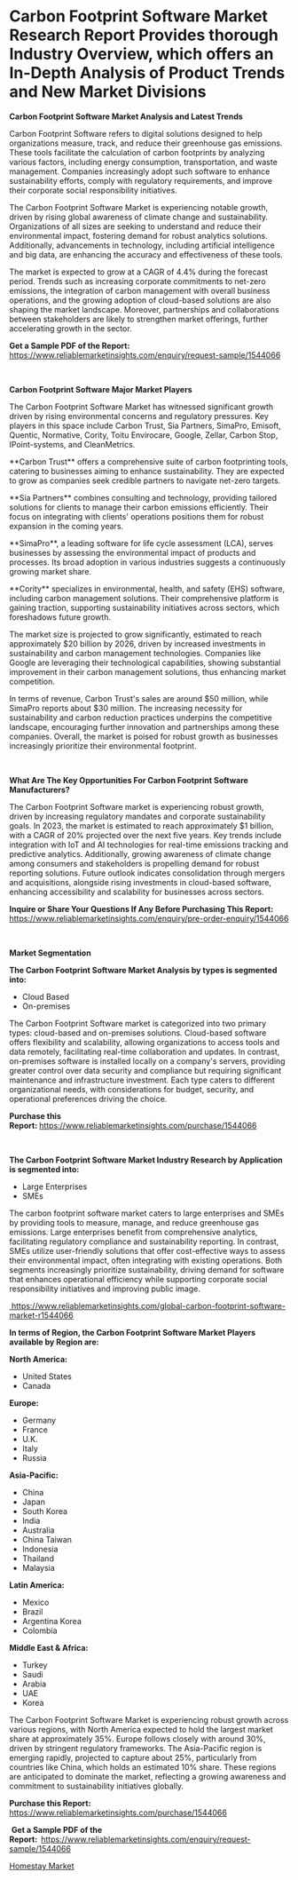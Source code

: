 <p><h1>Carbon Footprint Software Market Research Report Provides thorough Industry Overview, which offers an In-Depth Analysis of Product Trends and New Market Divisions</h1></p><p><strong>Carbon Footprint Software Market Analysis and Latest Trends</strong></p>
<p><p>Carbon Footprint Software refers to digital solutions designed to help organizations measure, track, and reduce their greenhouse gas emissions. These tools facilitate the calculation of carbon footprints by analyzing various factors, including energy consumption, transportation, and waste management. Companies increasingly adopt such software to enhance sustainability efforts, comply with regulatory requirements, and improve their corporate social responsibility initiatives.</p><p>The Carbon Footprint Software Market is experiencing notable growth, driven by rising global awareness of climate change and sustainability. Organizations of all sizes are seeking to understand and reduce their environmental impact, fostering demand for robust analytics solutions. Additionally, advancements in technology, including artificial intelligence and big data, are enhancing the accuracy and effectiveness of these tools.</p><p>The market is expected to grow at a CAGR of 4.4% during the forecast period. Trends such as increasing corporate commitments to net-zero emissions, the integration of carbon management with overall business operations, and the growing adoption of cloud-based solutions are also shaping the market landscape. Moreover, partnerships and collaborations between stakeholders are likely to strengthen market offerings, further accelerating growth in the sector.</p></p>
<p><strong>Get a Sample PDF of the Report:&nbsp;</strong> <a href="https://www.reliablemarketinsights.com/enquiry/request-sample/1544066?utm_campaign=3008&utm_medium=2&utm_source=Github&utm_content=ia&utm_term=09032025&utm_id=carbon-footprint-software">https://www.reliablemarketinsights.com/enquiry/request-sample/1544066</a></p>
<p>&nbsp;</p>
<p><strong>Carbon Footprint Software Major Market Players</strong></p>
<p><p>The Carbon Footprint Software Market has witnessed significant growth driven by rising environmental concerns and regulatory pressures. Key players in this space include Carbon Trust, Sia Partners, SimaPro, Emisoft, Quentic, Normative, Cority, Toitu Envirocare, Google, Zellar, Carbon Stop, IPoint-systems, and CleanMetrics.</p><p>**Carbon Trust** offers a comprehensive suite of carbon footprinting tools, catering to businesses aiming to enhance sustainability. They are expected to grow as companies seek credible partners to navigate net-zero targets. </p><p>**Sia Partners** combines consulting and technology, providing tailored solutions for clients to manage their carbon emissions efficiently. Their focus on integrating with clients' operations positions them for robust expansion in the coming years.</p><p>**SimaPro**, a leading software for life cycle assessment (LCA), serves businesses by assessing the environmental impact of products and processes. Its broad adoption in various industries suggests a continuously growing market share.</p><p>**Cority** specializes in environmental, health, and safety (EHS) software, including carbon management solutions. Their comprehensive platform is gaining traction, supporting sustainability initiatives across sectors, which foreshadows future growth.</p><p>The market size is projected to grow significantly, estimated to reach approximately $20 billion by 2026, driven by increased investments in sustainability and carbon management technologies. Companies like Google are leveraging their technological capabilities, showing substantial improvement in their carbon management solutions, thus enhancing market competition.</p><p>In terms of revenue, Carbon Trust's sales are around $50 million, while SimaPro reports about $30 million. The increasing necessity for sustainability and carbon reduction practices underpins the competitive landscape, encouraging further innovation and partnerships among these companies. Overall, the market is poised for robust growth as businesses increasingly prioritize their environmental footprint.</p></p>
<p>&nbsp;</p>
<p><strong>What Are The Key Opportunities For Carbon Footprint Software Manufacturers?</strong></p>
<p><p>The Carbon Footprint Software market is experiencing robust growth, driven by increasing regulatory mandates and corporate sustainability goals. In 2023, the market is estimated to reach approximately $1 billion, with a CAGR of 20% projected over the next five years. Key trends include integration with IoT and AI technologies for real-time emissions tracking and predictive analytics. Additionally, growing awareness of climate change among consumers and stakeholders is propelling demand for robust reporting solutions. Future outlook indicates consolidation through mergers and acquisitions, alongside rising investments in cloud-based software, enhancing accessibility and scalability for businesses across sectors.</p></p>
<p><strong>Inquire or Share Your Questions If Any Before Purchasing This Report:</strong> <a href="https://www.reliablemarketinsights.com/enquiry/pre-order-enquiry/1544066?utm_campaign=3008&utm_medium=2&utm_source=Github&utm_content=ia&utm_term=09032025&utm_id=carbon-footprint-software">https://www.reliablemarketinsights.com/enquiry/pre-order-enquiry/1544066</a></p>
<p>&nbsp;</p>
<p><strong>Market Segmentation</strong></p>
<p><strong>The Carbon Footprint Software Market Analysis by types is segmented into:</strong></p>
<p><ul><li>Cloud Based</li><li>On-premises</li></ul></p>
<p><p>The Carbon Footprint Software market is categorized into two primary types: cloud-based and on-premises solutions. Cloud-based software offers flexibility and scalability, allowing organizations to access tools and data remotely, facilitating real-time collaboration and updates. In contrast, on-premises software is installed locally on a company's servers, providing greater control over data security and compliance but requiring significant maintenance and infrastructure investment. Each type caters to different organizational needs, with considerations for budget, security, and operational preferences driving the choice.</p></p>
<p><strong>Purchase this Report:&nbsp;</strong><a href="https://www.reliablemarketinsights.com/purchase/1544066?utm_campaign=3008&utm_medium=2&utm_source=Github&utm_content=ia&utm_term=09032025&utm_id=carbon-footprint-software">https://www.reliablemarketinsights.com/purchase/1544066</a></p>
<p>&nbsp;</p>
<p><strong>The Carbon Footprint Software Market Industry Research by Application is segmented into:</strong></p>
<p><ul><li>Large Enterprises</li><li>SMEs</li></ul></p>
<p><p>The carbon footprint software market caters to large enterprises and SMEs by providing tools to measure, manage, and reduce greenhouse gas emissions. Large enterprises benefit from comprehensive analytics, facilitating regulatory compliance and sustainability reporting. In contrast, SMEs utilize user-friendly solutions that offer cost-effective ways to assess their environmental impact, often integrating with existing operations. Both segments increasingly prioritize sustainability, driving demand for software that enhances operational efficiency while supporting corporate social responsibility initiatives and improving public image.</p></p>
<p><a href="https://www.reliablemarketinsights.com/global-carbon-footprint-software-market-r1544066?utm_campaign=3008&utm_medium=2&utm_source=Github&utm_content=ia&utm_term=09032025&utm_id=carbon-footprint-software">&nbsp;https://www.reliablemarketinsights.com/global-carbon-footprint-software-market-r1544066</a></p>
<p><strong>In terms of Region, the Carbon Footprint Software Market Players available by Region are:</strong></p>
<p>
    <p> <strong> North America: </strong>
        <ul>
            <li>United States</li>
            <li>Canada</li>
        </ul>
        </p> 
    <p> <strong> Europe: </strong>
        <ul>
            <li>Germany</li>
            <li>France</li>
            <li>U.K.</li>
            <li>Italy</li>
            <li>Russia</li>
        </ul>
        </p> 
    <p> <strong> Asia-Pacific: </strong>
        <ul>
            <li>China</li>
            <li>Japan</li>
            <li>South Korea</li>
            <li>India</li>
            <li>Australia</li>
            <li>China Taiwan</li>
            <li>Indonesia</li>
            <li>Thailand</li>
            <li>Malaysia</li>
        </ul>
        </p> 
    <p> <strong> Latin America: </strong>
        <ul>
            <li>Mexico</li>
            <li>Brazil</li>
            <li>Argentina Korea</li>
            <li>Colombia</li>
        </ul>
        </p> 
    <p> <strong> Middle East & Africa: </strong>
        <ul>
            <li>Turkey</li>
            <li>Saudi</li>
            <li>Arabia</li>
            <li>UAE</li>
            <li>Korea</li>
        </ul>
    </p>
    </p>
<p><p>The Carbon Footprint Software Market is experiencing robust growth across various regions, with North America expected to hold the largest market share at approximately 35%. Europe follows closely with around 30%, driven by stringent regulatory frameworks. The Asia-Pacific region is emerging rapidly, projected to capture about 25%, particularly from countries like China, which holds an estimated 10% share. These regions are anticipated to dominate the market, reflecting a growing awareness and commitment to sustainability initiatives globally.</p></p>
<p><strong>Purchase this Report: </strong><a href="https://www.reliablemarketinsights.com/purchase/1544066?utm_campaign=3008&utm_medium=2&utm_source=Github&utm_content=ia&utm_term=09032025&utm_id=carbon-footprint-software">https://www.reliablemarketinsights.com/purchase/1544066</a></p>
<p>&nbsp;<strong>Get a Sample PDF of the Report:&nbsp;&nbsp;</strong><a href="https://www.reliablemarketinsights.com/enquiry/request-sample/1544066?utm_campaign=3008&utm_medium=2&utm_source=Github&utm_content=ia&utm_term=09032025&utm_id=carbon-footprint-software">https://www.reliablemarketinsights.com/enquiry/request-sample/1544066</a></p>
<p><strong></strong></p>
<p><p><a href="https://github.com/tashipmhuiri/Market-Research-Report-List-1/blob/main/homestay-market.md?utm_campaign=3008&utm_medium=2&utm_source=Github&utm_content=ia&utm_term=09032025&utm_id=carbon-footprint-software">Homestay Market</a></p></p>